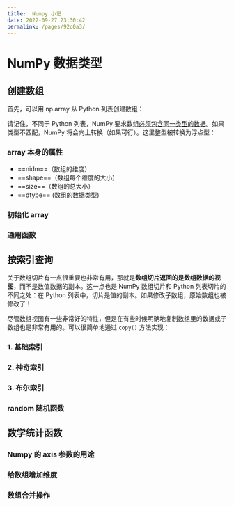 ```yaml
---
title:  Numpy 小记
date: 2022-09-27 23:30:42
permalink: /pages/92c0a3/
---
```

# NumPy 数据类型

## 创建数组

首先，可以用 np.array 从 Python 列表创建数组：

请记住，不同于 Python 列表，NumPy 要求数组<u>必须包含同一类型的数据</u>。如果类型不匹配，NumPy 将会向上转换（如果可行）。这里整型被转换为浮点型：



### array 本身的属性

- ==nidm==（数组的维度）
- ==shape==（数组每个维度的大小）
- ==size==（数组的总大小） 
- ==dtype== (数组的数据类型)

### 初始化 array



### 通用函数



## 按索引查询

关于数组切片有一点很重要也非常有用，那就是**数组切片返回的是数组数据的视图**，而不是数值数据的副本。这一点也是 NumPy 数组切片和 Python 列表切片的不同之处：在 Python 列表中，切片是值的副本。如果修改子数组，原始数组也被修改了！

尽管数组视图有一些非常好的特性，但是在有些时候明确地复制数组里的数据或子数组也是非常有用的。可以很简单地通过 `copy()` 方法实现：

### 1. 基础索引

### 2. 神奇索引

### 3. 布尔索引



### random 随机函数



## 数学统计函数



### Numpy 的 axis 参数的用途



### 给数组增加维度



### 数组合并操作

















